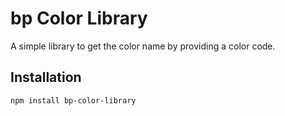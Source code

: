 # bp  Color Library

A simple library to get the color name by providing a color code.

## Installation
```bash
npm install bp-color-library
